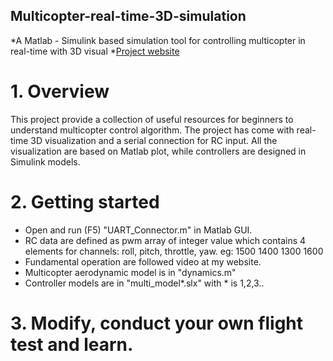 ## Multicopter-real-time-3D-simulation
*A Matlab - Simulink based simulation tool for controlling multicopter in real-time with 3D visual 
*[Project website](http://thaibinhnguyen.xyz/project-view/he-thong-phan-mem-mo-phong-uav/)

# 1. Overview
This project provide a collection of useful resources for beginners to understand multicopter control algorithm.
The project has come with real-time 3D visualization and a serial connection for RC input. All the visualization 
are based on Matlab plot, while controllers are designed in Simulink models.

# 2. Getting started
  * Open and run (F5) "UART_Connector.m" in Matlab GUI.
  * RC data are defined as pwm array of integer value which contains 4 elements for channels: roll, pitch, throttle, yaw.
  eg: 1500 1400 1300 1600
  * Fundamental operation are followed video at my website.
  * Multicopter aerodynamic model is in "dynamics.m"
  * Controller models are in "multi_model*.slx" with * is 1,2,3..
# 3. Modify, conduct your own flight test and learn.
